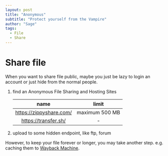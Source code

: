 ```yaml
---
layout: post
title: "Anonymous"
subtitle: "Protect yourself from the Vampire"
author: "Sage"
tags:
  - File
  - Share
---
```



# Share file
When you want to share file public, maybe you just be lazy to login an account or just hide from the normal people. 
1. find an Anonymous File Sharing and Hosting Sites

    |          name           |     limit      |
    | :---------------------: | :------------: |
    | https://zippyshare.com/ | maximum 500 MB |
    |  https://transfer.sh/   |       -        |

2. upload to some hidden endpoint, like ftp, forum

However, to keep your file forever or longer, you may take another step. e.g. caching them to [Wayback Machine](https://archive.org/web/).

